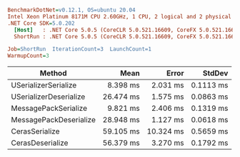 ``` ini

BenchmarkDotNet=v0.12.1, OS=ubuntu 20.04
Intel Xeon Platinum 8171M CPU 2.60GHz, 1 CPU, 2 logical and 2 physical cores
.NET Core SDK=5.0.202
  [Host]   : .NET Core 5.0.5 (CoreCLR 5.0.521.16609, CoreFX 5.0.521.16609), X64 RyuJIT
  ShortRun : .NET Core 5.0.5 (CoreCLR 5.0.521.16609, CoreFX 5.0.521.16609), X64 RyuJIT

Job=ShortRun  IterationCount=3  LaunchCount=1  
WarmupCount=3  

```
|                 Method |      Mean |     Error |    StdDev |
|----------------------- |----------:|----------:|----------:|
|   USerializerSerialize |  8.398 ms |  2.031 ms | 0.1113 ms |
| USerializerDeserialize | 26.474 ms |  1.575 ms | 0.0863 ms |
|   MessagePackSerialize |  9.821 ms |  2.406 ms | 0.1319 ms |
| MessagePackDeserialize | 28.948 ms |  1.127 ms | 0.0618 ms |
|         CerasSerialize | 59.105 ms | 10.324 ms | 0.5659 ms |
|       CerasDeserialize | 56.379 ms |  3.270 ms | 0.1792 ms |

